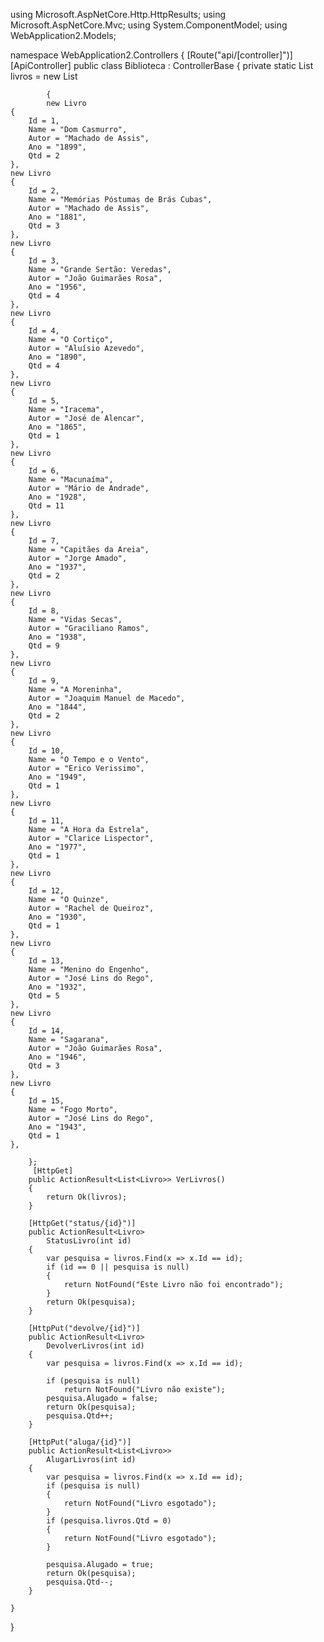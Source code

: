 using Microsoft.AspNetCore.Http.HttpResults;
using Microsoft.AspNetCore.Mvc;
using System.ComponentModel;
using WebApplication2.Models;

namespace WebApplication2.Controllers
{
    [Route("api/[controller]")]  
    [ApiController] 
    public class Biblioteca : ControllerBase
    {
        private static List<Livro> livros =
            new List<Livro>

            {
            new Livro
    {
        Id = 1,
        Name = "Dom Casmurro",
        Autor = "Machado de Assis", 
        Ano = "1899",
        Qtd = 2
    },
    new Livro
    {
        Id = 2,
        Name = "Memórias Póstumas de Brás Cubas",
        Autor = "Machado de Assis",
        Ano = "1881",
        Qtd = 3
    },
    new Livro
    {
        Id = 3,
        Name = "Grande Sertão: Veredas",
        Autor = "João Guimarães Rosa",
        Ano = "1956",
        Qtd = 4
    },
    new Livro
    {
        Id = 4,
        Name = "O Cortiço",
        Autor = "Aluísio Azevedo",
        Ano = "1890",
        Qtd = 4
    },
    new Livro
    {
        Id = 5,
        Name = "Iracema",
        Autor = "José de Alencar",
        Ano = "1865",
        Qtd = 1
    },
    new Livro
    {
        Id = 6,
        Name = "Macunaíma",
        Autor = "Mário de Andrade",
        Ano = "1928",
        Qtd = 11
    },
    new Livro
    {
        Id = 7,
        Name = "Capitães da Areia",
        Autor = "Jorge Amado",
        Ano = "1937",
        Qtd = 2
    },
    new Livro
    {
        Id = 8,
        Name = "Vidas Secas",
        Autor = "Graciliano Ramos",
        Ano = "1938",
        Qtd = 9
    },
    new Livro
    {
        Id = 9,
        Name = "A Moreninha",
        Autor = "Joaquim Manuel de Macedo",
        Ano = "1844",
        Qtd = 2
    },
    new Livro
    {
        Id = 10,
        Name = "O Tempo e o Vento",
        Autor = "Erico Verissimo",
        Ano = "1949",
        Qtd = 1
    },
    new Livro
    {
        Id = 11,
        Name = "A Hora da Estrela",
        Autor = "Clarice Lispector",
        Ano = "1977",
        Qtd = 1
    },
    new Livro
    {
        Id = 12,
        Name = "O Quinze",
        Autor = "Rachel de Queiroz",
        Ano = "1930",
        Qtd = 1
    },
    new Livro
    {
        Id = 13,
        Name = "Menino do Engenho",
        Autor = "José Lins do Rego",
        Ano = "1932",
        Qtd = 5
    },
    new Livro
    {
        Id = 14,
        Name = "Sagarana",
        Autor = "João Guimarães Rosa",
        Ano = "1946",
        Qtd = 3
    },
    new Livro
    {
        Id = 15,
        Name = "Fogo Morto",
        Autor = "José Lins do Rego",
        Ano = "1943",
        Qtd = 1
    },

        };
         [HttpGet]
        public ActionResult<List<Livro>> VerLivros()
        {
            return Ok(livros);
        }

        [HttpGet("status/{id}")]
        public ActionResult<Livro> 
            StatusLivro(int id)
        {
            var pesquisa = livros.Find(x => x.Id == id);
            if (id == 0 || pesquisa is null)
            {
                return NotFound("Este Livro não foi encontrado");
            }
            return Ok(pesquisa);
        }

        [HttpPut("devolve/{id}")]
        public ActionResult<Livro> 
            DevolverLivros(int id)
        {
            var pesquisa = livros.Find(x => x.Id == id);
            
            if (pesquisa is null)
                return NotFound("Livro não existe");
            pesquisa.Alugado = false;
            return Ok(pesquisa);
            pesquisa.Qtd++;
        }

        [HttpPut("aluga/{id}")]
        public ActionResult<List<Livro>>
            AlugarLivros(int id)
        {
            var pesquisa = livros.Find(x => x.Id == id);
            if (pesquisa is null)
            {
                return NotFound("Livro esgotado");
            }
            if (pesquisa.livros.Qtd = 0)
            {
                return NotFound("Livro esgotado");
            }

            pesquisa.Alugado = true;
            return Ok(pesquisa);
            pesquisa.Qtd--;
        }

    }
}
